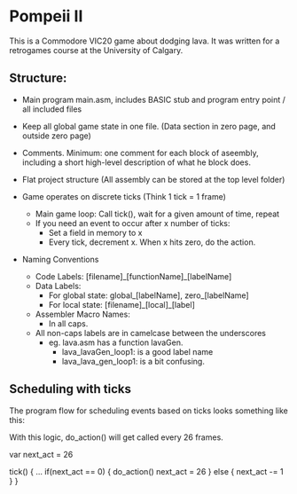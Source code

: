 # Pompeii II

This is a Commodore VIC20 game about dodging lava. It was written for a retrogames course at the University of Calgary.

## Structure:
  * Main program main.asm, includes BASIC stub and program entry point / all included files
  * Keep all global game state in one file. (Data section in zero page, and outside zero page)
  * Comments. Minimum: one comment for each block of aseembly, including a short high-level description of what he block does.
  * Flat project structure (All assembly can be stored at the top level folder)
  * Game operates on discrete ticks (Think 1 tick = 1 frame)
    * Main game loop: Call tick(), wait for a given amount of time, repeat
    * If you need an event to occur after x number of ticks:
        * Set a field in memory to x
        * Every tick, decrement x. When x hits zero, do the action.
 
  * Naming Conventions
    - Code Labels: [filename]\_[functionName]\_[labelName]
    - Data Labels: 
      - For global state: global\_[labelName], zero\_[labelName]
      - For local state: [filename]\_[local]\_[label]
    - Assembler Macro Names:
      - In all caps.
    - All non-caps labels are in camelcase between the underscores
      - eg. lava.asm has a function lavaGen.
        - lava_lavaGen_loop1: is a good label name
        - lava_lava_gen_loop1: is a bit confusing.

## Scheduling with ticks
The program flow for scheduling events based on ticks looks something like this:

With this logic, do\_action() will get called every 26 frames.

var next\_act = 26

tick() {
    ...
    if(next_act == 0) {
        do_action()
        next_act = 26
    }
    else {
        next_act -= 1
    }
}

